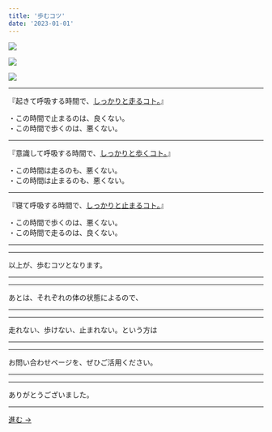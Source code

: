 ```yaml
---
title: '歩むコツ'
date: '2023-01-01'
---
```

![](/images/0.jpg)

![](/images/1.jpg)

![](/images/2.jpg)
***
『起きて呼吸する時間で、[しっかりと走るコト。]()』

・この時間で止まるのは、良くない。  
・この時間で歩くのは、悪くない。  

***
『意識して呼吸する時間で、[しっかりと歩くコト。]()』

・この時間は走るのも、悪くない。  
・この時間は止まるのも、悪くない。  

***
『寝て呼吸する時間で、[しっかりと止まるコト。]()』  

・この時間で歩くのは、悪くない。  
・この時間で走るのは、良くない。

***
***
以上が、歩むコツとなります。  
***
***
あとは、それぞれの体の状態によるので、  
***
***
走れない、歩けない、止まれない。という方は  
***
***
お問い合わせページを、ぜひご活用ください。  
***
***
ありがとうございました。  
***
[ 進む → ](https://thebase.in/inquiry/01234567890)
